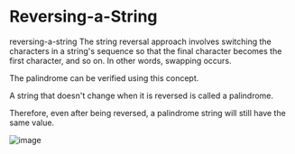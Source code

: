 # Reversing-a-String

reversing-a-string The string reversal approach involves switching the characters in a string's sequence so that the final character becomes the first character, and so on. In other words, swapping occurs.

The palindrome can be verified using this concept.


A string that doesn't change when it is reversed is called a palindrome.

Therefore, even after being reversed, a palindrome string will still have the same value.

![image](https://user-images.githubusercontent.com/127819492/234473083-5c1be9ae-5f20-4dde-933d-99c093aff3e5.png)

